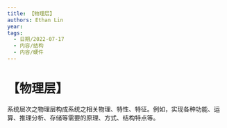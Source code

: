 ```yaml
---
title: 【物理层】
authors: Ethan Lin
year:
tags:
  - 日期/2022-07-17 
  - 内容/结构 
  - 内容/硬件 
---
```



# 【物理层】





系统层次之物理层构成系统之相关物理、特性、特征。例如，实现各种功能、运算、推理分析、存储等需要的原理、方式、结构特点等。